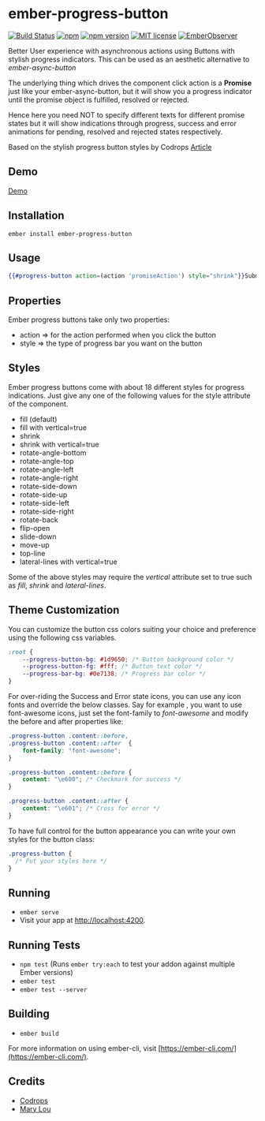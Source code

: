 # ember-progress-button

[![Build Status](https://travis-ci.org/rajasegar/ember-progress-button.svg?branch=master)](https://travis-ci.org/rajasegar/ember-progress-button) 
[![npm](https://img.shields.io/npm/dm/ember-progress-button.svg)](https://www.npmjs.com/package/ember-progress-button)
[![npm version](http://img.shields.io/npm/v/ember-progress-button.svg?style=flat)](https://npmjs.org/package/ember-progress-button "View this project on npm")
[![MIT license](http://img.shields.io/badge/license-MIT-brightgreen.svg)](http://opensource.org/licenses/MIT)
[![EmberObserver](http://emberobserver.com/badges/ember-progress-button.svg?branch=master)](http://emberobserver.com/addons/ember-progress-button)

Better User experience with asynchronous actions using Buttons with stylish progress indicators.
This can be used as an aesthetic alternative to *ember-async-button*

The underlying thing which drives the component click action is a **Promise** just like your ember-async-button,
but it will show you a progress indicator until the promise object is fulfilled, resolved or rejected.

Hence here you need NOT to specify different texts for different promise states but it will show indications
through progress, success and error animations for pending, resolved and rejected states respectively.

Based on the stylish progress button styles by Codrops
[Article](https://tympanus.net/codrops/2013/12/12/progress-button-styles/)

## Demo
[Demo](https://rajasegar.github.io/ember-progress-button/)

## Installation
```shell
ember install ember-progress-button
```

## Usage

```hbs
{{#progress-button action=(action 'promiseAction') style="shrink"}}Submit{{/progress-button}}
```

## Properties
Ember progress buttons take only two properties:
- action => for the action performed when you click the button
- style => the type of progress bar you want on the button

## Styles
Ember progress buttons come with about 18 different styles for progress indications.
Just give any one of the following values for the style attribute of the component.
- fill (default)
- fill with vertical=true
- shrink
- shrink with vertical=true
- rotate-angle-bottom
- rotate-angle-top
- rotate-angle-left
- rotate-angle-right
- rotate-side-down
- rotate-side-up
- rotate-side-left
- rotate-side-right
- rotate-back
- flip-open
- slide-down
- move-up
- top-line
- lateral-lines with vertical=true

Some of the above styles may require the *vertical* attribute set to true such as *fill*, *shrink* and *lateral-lines*.

## Theme Customization
You can customize the button css colors suiting your choice and preference using the following css variables.

```css
:root {
    --progress-button-bg: #1d9650; /* Button background color */
    --progress-button-fg: #fff; /* Button text color */
    --progress-bar-bg: #0e7138; /* Progress bar color */
}
```

For over-riding the Success and Error state icons, you can use any icon fonts and override the below classes.
Say for example , you want to use font-awesome icons, just set the font-family to *font-awesome* and
modify the before and after properties like:

```css
.progress-button .content::before,
.progress-button .content::after  {
	font-family: "font-awesome";
}

.progress-button .content::before {
	content: "\e600"; /* Checkmark for success */
}

.progress-button .content::after {
	content: "\e601"; /* Cross for error */
}
```

To have full control for the button appearance you can write your own styles for the button class:
```css
.progress-button {
  /* Put your styles here */
}
```

## Running

* `ember serve`
* Visit your app at [http://localhost:4200](http://localhost:4200).

## Running Tests

* `npm test` (Runs `ember try:each` to test your addon against multiple Ember versions)
* `ember test`
* `ember test --server`

## Building

* `ember build`

For more information on using ember-cli, visit [https://ember-cli.com/](https://ember-cli.com/).

## Credits
* [Codrops](https://tympanus.net/codrops)
* [Mary Lou](https://github.com/crnacura)
